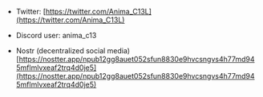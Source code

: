 
* Twitter:  [https://twitter.com/Anima_C13L](https://twitter.com/Anima_C13L)

* Discord user: anima_c13

* Nostr (decentralized social media) [https://nostter.app/npub12gg8auet052sfun8830e9hvcsngvs4h77md945mflmlvxeaf2trq4d0je5](https://nostter.app/npub12gg8auet052sfun8830e9hvcsngvs4h77md945mflmlvxeaf2trq4d0je5)
